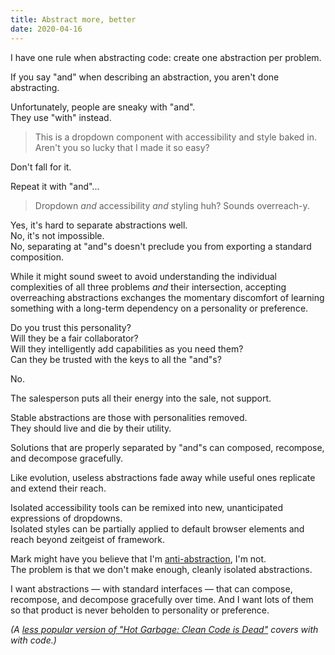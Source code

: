 ```yaml
---
title: Abstract more, better
date: 2020-04-16
---
```


I have one rule when abstracting code: create one abstraction per problem.

If you say "and" when describing an abstraction, you aren't done abstracting.

Unfortunately, people are sneaky with "and".  
They use "with" instead.

> This is a dropdown component with accessibility and style baked in. Aren't you so lucky that I made it so easy?

Don't fall for it.

Repeat it with "and"...

> Dropdown _and_ accessibility _and_ styling huh? Sounds overreach-y.

Yes, it's hard to separate abstractions well.  
No, it's not impossible.  
No, separating at "and"s doesn't preclude you from exporting a standard composition.

While it might sound sweet to avoid understanding the individual complexities of all three problems _and_ their intersection, accepting overreaching abstractions exchanges the momentary discomfort of learning something with a long-term dependency on a personality or preference.

Do you trust this personality?  
Will they be a fair collaborator?  
Will they intelligently add capabilities as you need them?  
Can they be trusted with the keys to all the "and"s?

No.

The salesperson puts all their energy into the sale, not support.

Stable abstractions are those with personalities removed.  
They should live and die by their utility.

Solutions that are properly separated by "and"s can composed, recompose, and decompose gracefully.

Like evolution, useless abstractions fade away while useful ones replicate and extend their reach.

Isolated accessibility tools can be remixed into new, unanticipated expressions of dropdowns.  
Isolated styles can be partially applied to default browser elements and reach beyond zeitgeist of framework.

Mark might have you believe that I'm [anti-abstraction](https://twitter.com/markdalgleish/status/1250625893891891200), I'm not.  
The problem is that we don't make enough, cleanly isolated abstractions.

I want abstractions — with standard interfaces — that can compose, recompose, and decompose gracefully over time.
And I want lots of them so that product is never beholden to personality or preference.

_(A [less popular version of "Hot Garbage: Clean Code is Dead"](https://www.youtube.com/watch?v=7ri10aE-Idc) covers with with code.)_
